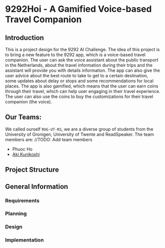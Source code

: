# 9292Hoi - A Gamified Voice-based Travel Companion

## Introduction
This is a project design for the 9292 AI Challenge. The idea of this project is to bring a new feature to the 9292 app, which is a voice-based travel companion. The user can ask the voice assistant about the public transport in the Netherlands, about the travel information during their trips and the assistant will provide you with details information. The app can also give the user advice about the best route to take to get to a certain destination, some updates about delay or stops and some recommendations for local places. The app is also gamified, which means that the user can earn coins through their travel, which can help user engaging in their travel experience. The user can also use the coins to buy the customizations for their travel companion (the voice).

## Our Teams:
We called ourself `RUG-UT-RS`, we are a diverse group of students from the University of Gronigen, University of Twente and ReadSpeaker. The team members are:
  //TODO: Add team members
  - Phuoc Ho
  - [Aki Kunikoshi](https://github.com/yemaozi88?tab=repositories)

## Project Structure



## General Information
### Requirements


### Planning


### Design



### Implementation
